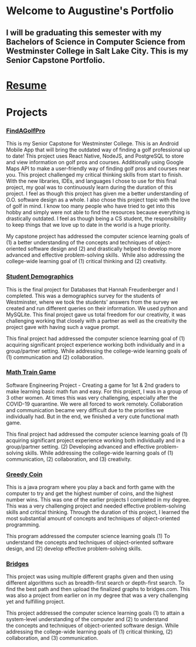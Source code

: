 # Welcome to Augustine's Portfolio
## I will be graduating this semester with my Bachelors of Science in Computer Science from Westminster College in Salt Lake City. This is my Senior Capstone Portfolio.  

# [Resume](https://github.com/augValdez/augValdez.github.io/blob/main/avaldez_10.18.2020.pdf)

# Projects 
### [FindAGolfPro](https://github.com/augValdez/FindAGolfPro/tree/master)
This is my Senior Capstone for Westminster College. This is an Android Mobile App that will bring the outdated way of finding a golf professional up to date! This project uses React Native, NodeJS, and PostgreSQL to store and view information on golf pros and courses. Additionally using Google Maps API to make a user-friendly way of finding golf pros and courses near you. This project challenged my critical thinking skills from start to finish. With the new libraries, IDEs, and languages I chose to use for this final project, my goal was to continuously learn during the duration of this project. I feel as though this project has given me a better understanding of O.O. software design as a whole. I also chose this project topic with the love of golf in mind. I know too many people who have tried to get into this hobby and simply were not able to find the resources because everything is drastically outdated. I feel as though being a CS student, the responsibility to keep things that we love up to date in the world is a huge priority.

My capstone project has addressed the computer science learning goals of (1) a better understanding of the concepts and techniques of object-oriented software	design and (2) and drastically helped to develop more advanced and effective problem-solving skills.  While also addressing the college-wide learning goal of (1) critical thinking and (2) creativity. 

### [Student Demographics](https://github.com/augValdez/StudentDemographics)
This is the final project for Databases that Hannah Freudenberger and I completed. This was a demographics survey for the students of Westminster, where we took the students' answers from the survey we created and run different queries on their information. We used python and MySQLite. This final project gave us total freedom for our creativity, it was challenging working that closely with a partner as well as the creativity the project gave with having such a vague prompt.

This final project had addressed the computer science learning goal of (1) acquiring significant project experience working both individually and in a group/partner setting. While addressing the college-wide learning goals of (1) communication and (2) collaboration. 

### [Math Train Game](https://github.com/augValdez/MathTrainGame)
Software Engineering Project - Creating a game for 1st & 2nd graders to make learning basic math fun and easy. For this project, I was in a group of 3 other women. At times this was very challenging, especially after the COVID-19 quarantine. We were all forced to work remotely. Collaboration and communication became very difficult due to the priorities we individually had. But in the end, we finished a very cute functional math game.

This final project had addressed the computer science learning goals of (1) acquiring significant project experience working both individually and in a group/partner setting. (2) Developing advanced and effective problem-solving skills. While addressing the college-wide learning goals of (1) communication, (2) collaboration, and (3) creativity. 

### [Greedy Coin](https://github.com/augValdez/GreedyCoin)
This is a java program where you play a back and forth game with the computer to try and get the highest number of coins, and the highest number wins. This was one of the earlier projects I completed in my degree. This was a very challenging project and needed effective problem-solving skills and critical thinking. Through the duration of this project, I learned the most substantial amount of concepts and techniques of object-oriented programming. 

This program addressed the computer science learning goals (1) To understand the	concepts and techniques of object-oriented software	design, and (2) develop effective problem-solving skills.

### [Bridges](https://github.com/augValdez/BFS-DFS-Bridges)
This project was using multiple different graphs given and then using different algorithms such as breadth-first search or depth-first search. To find the best path and then upload the finalized graphs to bridges.com. This was also a project from earlier on in my degree that was a very challenging yet and fulfilling project.

This project addressed the computer science learning goals (1) to attain a system-level understanding of the computer and (2) to understand the concepts and techniques of object-oriented software	design. While addressing the college-wide learning goals of (1) critical thinking, (2) collaboration, and (3) communication.
